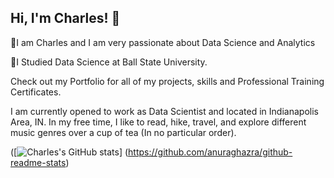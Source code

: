 ## Hi, I'm Charles! 👋
🔭I am Charles and I am very passionate about Data Science and Analytics

🏫I Studied Data Science at Ball State University. 

Check out my Portfolio for all of my projects, skills and Professional Training Certificates. 

I am currently opened to work as Data Scientist and located in Indianapolis Area, IN. In my free time, I like to read, hike, travel, and explore different music genres over a cup of tea (In no particular order).
<!--
**cwiredu1/cwiredu1** is a ✨ _special_ ✨ repository because its `README.md` (this file) appears on your GitHub profile.

Here are some ideas to get you started:

- 🔭 I’m currently working on ...
- 🌱 I’m currently learning ...
- 👯 I’m looking to collaborate on ...
- 🤔 I’m looking for help with ...
- 💬 Ask me about ...
- 📫 How to reach me: ...
- 😄 Pronouns: ...
- ⚡ Fun fact: ...
-->
([![Charles's GitHub stats](https://github-readme-stats.vercel.app/api?username=cwiredu1&show_icons=true&theme=radical&hide_rank=false)]
(https://github.com/anuraghazra/github-readme-stats)
